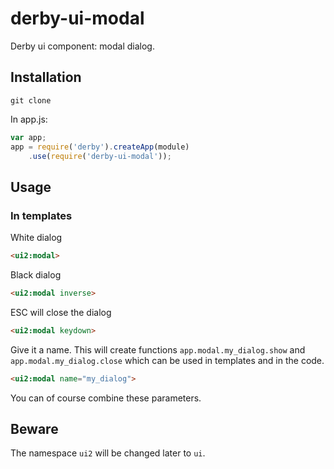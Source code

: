 derby-ui-modal
========

Derby ui component: modal dialog.

## Installation

`git clone`

In app.js:

```javascript
var app;
app = require('derby').createApp(module)
	.use(require('derby-ui-modal'));

```

## Usage

### In templates

White dialog
```html
<ui2:modal>
```

Black dialog
```html
<ui2:modal inverse>
```

ESC will close the dialog
```html
<ui2:modal keydown>
```

Give it a name. This will create functions `app.modal.my_dialog.show` and `app.modal.my_dialog.close` which can be used in templates and in the code.
```html
<ui2:modal name="my_dialog">
```

You can of course combine these parameters.

## Beware

The namespace `ui2` will be changed later to `ui`.